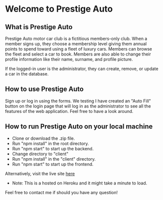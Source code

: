 # Welcome to Prestige Auto

## What is Prestige Auto
Prestige Auto motor car club is a fictitious members-only club. When a member signs up, they choose a membership level giving them annual points to spend toward using a fleet of luxury cars. Members can browse the fleet and select a car to book. Members are also able to change their profile information like their name, surname, and profile picture.

If the logged-in user is the administrator, they can create, remove, or update a car in the database.

## How to use Prestige Auto
Sign up or log in using the forms. We testing I have created an "Auto Fill" button on the login page that will log in as the administrator to see all the features of the web application. Feel free to have a look around.

## How to run Prestige Auto on your local machine
- Clone or download the .zip file. 
- Run "npm install" in the root directory.
- Run "npm start" to start up the backend.
- Change directory to "client"
- Run "npm install" in the "client" directory.
- Run "npm start" to start up the frontend.

Alternatively, visit the live site [here](https://prestigeauto.herokuapp.com/) 
* Note: This is a hosted on Heroku and it might take a minute to load.

Feel free to contact me if should you have any question!


